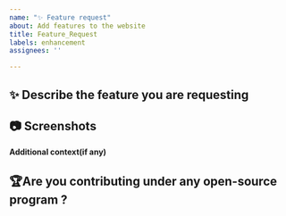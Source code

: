 ```yaml
---
name: "✨ Feature request"
about: Add features to the website
title: Feature_Request
labels: enhancement
assignees: ''

---
```


## ✨ Describe the feature you are requesting
<!-- A clear and concise description of what the problem is. -->


## 📷 Screenshots
<!-- If applicable, add screenshots to help explain your problem. -->


**Additional context(if any)**

## 🏆Are you contributing under any open-source program ?
<!-- Mention it here-->
